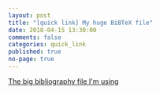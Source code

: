```yaml
---
layout: post
title: "[quick link] My huge BiBTeX file"
date: 2018-04-15 13:30:00
comments: false
categories: quick_link
published: true
no-page: true
---
```

<div><a href="{{site.url}}/bib/bib.html">The big bibliography file I'm using</a></div>
